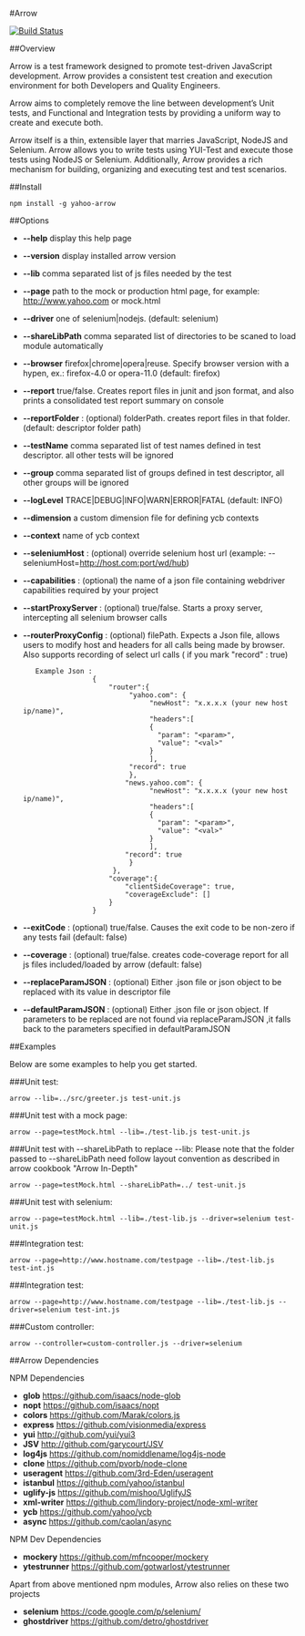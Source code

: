 
#Arrow

[![Build Status](https://secure.travis-ci.org/yahoo/arrow.png?branch=master)](http://travis-ci.org/yahoo/arrow)

##Overview

Arrow is a test framework designed to promote test-driven JavaScript development. Arrow provides a consistent test creation and execution environment for both Developers and Quality Engineers.

Arrow aims to completely remove the line between development’s Unit tests, and Functional and Integration tests by providing a uniform way to create and execute both.

Arrow itself is a thin, extensible layer that marries JavaScript, NodeJS and Selenium. Arrow allows you to write tests using YUI-Test and execute those tests using NodeJS or Selenium. Additionally, Arrow provides a rich mechanism for building, organizing and executing test and test scenarios.


##Install

```
npm install -g yahoo-arrow
```


##Options


* **--help** display this help page
* **--version** display installed arrow version
* **--lib** comma separated list of js files needed by the test
* **--page** path to the mock or production html page, for example: http://www.yahoo.com or mock.html
* **--driver** one of selenium|nodejs. (default: selenium)
* **--shareLibPath** comma separated list of directories to be scaned to load module automatically
* **--browser** firefox|chrome|opera|reuse.  Specify browser version with a hypen, ex.: firefox-4.0 or opera-11.0 (default: firefox)
* **--report** true/false. Creates report files in junit and json format, and also prints a consolidated test report summary on console
* **--reportFolder** : (optional) folderPath.  creates report files in that folder. (default: descriptor folder path)
* **--testName** comma separated list of test names defined in test descriptor. all other tests will be ignored
* **--group** comma separated list of groups defined in test descriptor, all other groups will be ignored
* **--logLevel** TRACE|DEBUG|INFO|WARN|ERROR|FATAL (default: INFO)
* **--dimension** a custom dimension file for defining ycb contexts
* **--context** name of ycb context
* **--seleniumHost** : (optional) override selenium host url (example: --seleniumHost=http://host.com:port/wd/hub)
* **--capabilities** : (optional) the name of a json file containing webdriver capabilities required by your project
* **--startProxyServer** : (optional) true/false. Starts a proxy server, intercepting all selenium browser calls
* **--routerProxyConfig** : (optional) filePath. Expects a Json file, allows users to modify host and headers for all calls being made by browser. Also supports recording of select url calls ( if you mark "record" : true)

         Example Json :
                       {
                           "router":{
                                "yahoo.com": {
                                     "newHost": "x.x.x.x (your new host ip/name)",
                                     "headers":[
                                     {
                                       "param": "<param>",
                                       "value": "<val>"
                                     }
                                     ],
                                "record": true
                                },
                               "news.yahoo.com": {
                                     "newHost": "x.x.x.x (your new host ip/name)",
                                     "headers":[
                                     {
                                       "param": "<param>",
                                       "value": "<val>"
                                     }
                                     ],
                               "record": true
                                }
                            },
                           "coverage":{
                               "clientSideCoverage": true,
                               "coverageExclude": []
                           }
                       }
        
* **--exitCode** : (optional) true/false. Causes the exit code to be non-zero if any tests fail (default: false)
* **--coverage** : (optional) true/false. creates code-coverage report for all js files included/loaded by arrow (default: false)
* **--replaceParamJSON** : (optional) Either .json file or json object to be replaced with its value in descriptor file
* **--defaultParamJSON** : (optional) Either .json file or json object. If parameters to be replaced are not found via replaceParamJSON ,it falls back to the parameters specified in defaultParamJSON


##Examples

Below are some examples to help you get started.

###Unit test:

```
arrow --lib=../src/greeter.js test-unit.js
```

###Unit test with a mock page:

```
arrow --page=testMock.html --lib=./test-lib.js test-unit.js
```

###Unit test with --shareLibPath to replace --lib:
Please note that the folder passed to --shareLibPath need follow layout convention as described in arrow cookbook "Arrow In-Depth"

```
arrow --page=testMock.html --shareLibPath=../ test-unit.js
```

###Unit test with selenium:

```
arrow --page=testMock.html --lib=./test-lib.js --driver=selenium test-unit.js
```

###Integration test:

```
arrow --page=http://www.hostname.com/testpage --lib=./test-lib.js test-int.js
```

###Integration test:

```
arrow --page=http://www.hostname.com/testpage --lib=./test-lib.js --driver=selenium test-int.js
```

###Custom controller:

```
arrow --controller=custom-controller.js --driver=selenium
```


##Arrow Dependencies

NPM Dependencies
* **glob** https://github.com/isaacs/node-glob
* **nopt** https://github.com/isaacs/nopt
* **colors** https://github.com/Marak/colors.js
* **express** https://github.com/visionmedia/express
* **yui** http://github.com/yui/yui3
* **JSV** http://github.com/garycourt/JSV
* **log4js** https://github.com/nomiddlename/log4js-node
* **clone** https://github.com/pvorb/node-clone
* **useragent** https://github.com/3rd-Eden/useragent
* **istanbul** https://github.com/yahoo/istanbul
* **uglify-js** https://github.com/mishoo/UglifyJS
* **xml-writer** https://github.com/lindory-project/node-xml-writer
* **ycb** https://github.com/yahoo/ycb
* **async** https://github.com/caolan/async

NPM Dev Dependencies
* **mockery** https://github.com/mfncooper/mockery
* **ytestrunner** https://github.com/gotwarlost/ytestrunner

Apart from above mentioned npm modules, Arrow also relies on these two projects

* **selenium** https://code.google.com/p/selenium/
* **ghostdriver** https://github.com/detro/ghostdriver
